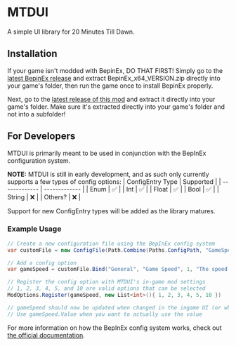 # MTDUI
A simple UI library for 20 Minutes Till Dawn.

## Installation
If your game isn't modded with BepinEx, DO THAT FIRST! Simply go to the [latest BepinEx release](https://github.com/BepInEx/BepInEx/releases) and extract BepinEx_x64_VERSION.zip directly into your game's folder, then run the game once to install BepinEx properly.

Next, go to the [latest release of this mod](https://github.com/legoandmars/MTDUI/releases/latest) and extract it directly into your game's folder. Make sure it's extracted directly into your game's folder and not into a subfolder!


## For Developers
MTDUI is primarily meant to be used in conjunction with the BepInEx configuration system.

**NOTE:** MTDUI is still in early development, and as such only currently supports a few types of config options:
| ConfigEntry Type  | Supported |
| ------------- | ------------- |
| Enum  | ✅  |
| Int  | ✅  |
| Float  | ✅ |
| Bool  | ✅  |
| String  | ❌  |
| Others?  | ❌  |

Support for new ConfigEntry types will be added as the library matures.

### Example Usage

```cs
// Create a new configuration file using the BepInEx config system
var customFile = new ConfigFile(Path.Combine(Paths.ConfigPath, "GameSpeed.cfg"), true);

// Add a config option
var gameSpeed = customFile.Bind("General", "Game Speed", 1, "The speed at which the game runs.");

// Register the config option with MTDUI's in-game mod settings
// 1, 2, 3, 4, 5, and 10 are valid options that can be selected
ModOptions.Register(gameSpeed, new List<int>(){ 1, 2, 3, 4, 5, 10 })

// gameSpeed should now be updated when changed in the ingame UI (or when the cfg file is manually modified)
// Use gameSpeed.Value when you want to actually use the value
```

For more information on how the BepInEx config system works, check out [the official documentation](https://docs.bepinex.dev/articles/dev_guide/plugin_tutorial/4_configuration.html).